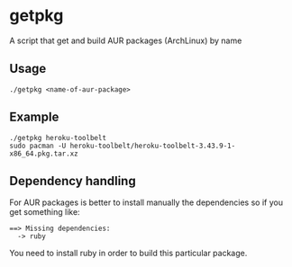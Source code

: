 # getpkg
A script that get and build AUR packages (ArchLinux) by name

## Usage

```./getpkg <name-of-aur-package>```

## Example

```
./getpkg heroku-toolbelt
sudo pacman -U heroku-toolbelt/heroku-toolbelt-3.43.9-1-x86_64.pkg.tar.xz
```

## Dependency handling

For AUR packages is better to install manually the dependencies so if you get something like:
```
==> Missing dependencies:
  -> ruby
```
You need to install ruby in order to build this particular package.
